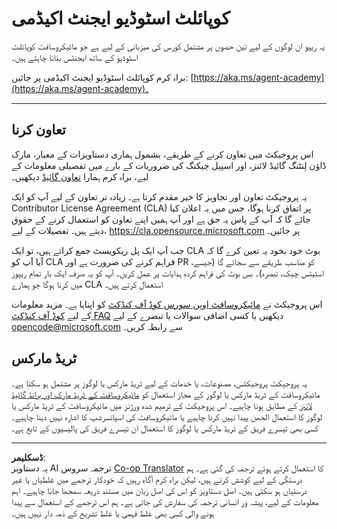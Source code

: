 <!--
CO_OP_TRANSLATOR_METADATA:
{
  "original_hash": "8bce990d8da924192fe923e852a19fbb",
  "translation_date": "2025-10-22T18:44:52+00:00",
  "source_file": "README.md",
  "language_code": "ur"
}
-->
# کوپائلٹ اسٹوڈیو ایجنٹ اکیڈمی

یہ ریپو ان لوگوں کے لیے تین حصوں پر مشتمل کورس کی میزبانی کے لیے ہے جو مائیکروسافٹ کوپائلٹ اسٹوڈیو کے ساتھ ایجنٹس بنانا چاہتے ہیں۔

براہ کرم کوپائلٹ اسٹوڈیو ایجنٹ اکیڈمی پر جائیں: [https://aka.ms/agent-academy](https://aka.ms/agent-academy)۔

---

## تعاون کرنا

اس پروجیکٹ میں تعاون کرنے کے طریقے، بشمول ہماری دستاویزات کے معیار، مارک ڈاؤن لِنٹنگ گائیڈ لائنز، اور اسپیل چیکنگ کی ضروریات کے بارے میں تفصیلی معلومات کے لیے، براہ کرم ہمارا [تعاون گائیڈ](CONTRIBUTING.md) دیکھیں۔

یہ پروجیکٹ تعاون اور تجاویز کا خیر مقدم کرتا ہے۔ زیادہ تر تعاون کے لیے آپ کو ایک
Contributor License Agreement (CLA) پر اتفاق کرنا ہوگا، جس میں یہ اعلان کیا جائے گا کہ آپ کے پاس یہ حق ہے اور آپ ہمیں اپنے تعاون کو استعمال کرنے کے حقوق دیتے ہیں۔ تفصیلات کے لیے، <https://cla.opensource.microsoft.com> پر جائیں۔

جب آپ ایک پل ریکویسٹ جمع کراتے ہیں، تو ایک CLA بوٹ خود بخود یہ تعین کرے گا کہ آیا آپ کو CLA فراہم کرنے کی ضرورت ہے اور PR کو مناسب طریقے سے سجائے گا (جیسے، اسٹیٹس چیک، تبصرہ)۔ بس بوٹ کی فراہم کردہ ہدایات پر عمل کریں۔ آپ کو یہ صرف ایک بار تمام ریپوز میں کرنا ہوگا جو ہمارے CLA استعمال کرتے ہیں۔

اس پروجیکٹ نے [مائیکروسافٹ اوپن سورس کوڈ آف کنڈکٹ](https://opensource.microsoft.com/codeofconduct/) کو اپنایا ہے۔
مزید معلومات کے لیے [کوڈ آف کنڈکٹ FAQ](https://opensource.microsoft.com/codeofconduct/faq/) دیکھیں یا
کسی اضافی سوالات یا تبصرے کے لیے [opencode@microsoft.com](mailto:opencode@microsoft.com) سے رابطہ کریں۔

## ٹریڈ مارکس

یہ پروجیکٹ پروجیکٹس، مصنوعات، یا خدمات کے لیے ٹریڈ مارکس یا لوگوز پر مشتمل ہو سکتا ہے۔ مائیکروسافٹ کے ٹریڈ مارکس یا لوگوز کے مجاز استعمال کو [مائیکروسافٹ کے ٹریڈ مارک اور برانڈ گائیڈ لائنز](https://www.microsoft.com/legal/intellectualproperty/trademarks/usage/general) کے مطابق ہونا چاہیے۔
اس پروجیکٹ کے ترمیم شدہ ورژنز میں مائیکروسافٹ کے ٹریڈ مارکس یا لوگوز کا استعمال الجھن پیدا نہیں کرنا چاہیے یا مائیکروسافٹ کی اسپانسرشپ کا اشارہ نہیں دینا چاہیے۔
کسی بھی تیسرے فریق کے ٹریڈ مارکس یا لوگوز کا استعمال ان تیسرے فریق کی پالیسیوں کے تابع ہے۔

---

**ڈسکلیمر**:  
یہ دستاویز AI ترجمہ سروس [Co-op Translator](https://github.com/Azure/co-op-translator) کا استعمال کرتے ہوئے ترجمہ کی گئی ہے۔ ہم درستگی کے لیے کوشش کرتے ہیں، لیکن براہ کرم آگاہ رہیں کہ خودکار ترجمے میں غلطیاں یا غیر درستیاں ہو سکتی ہیں۔ اصل دستاویز کو اس کی اصل زبان میں مستند ذریعہ سمجھا جانا چاہیے۔ اہم معلومات کے لیے، پیشہ ور انسانی ترجمہ کی سفارش کی جاتی ہے۔ ہم اس ترجمے کے استعمال سے پیدا ہونے والی کسی بھی غلط فہمی یا غلط تشریح کے ذمہ دار نہیں ہیں۔